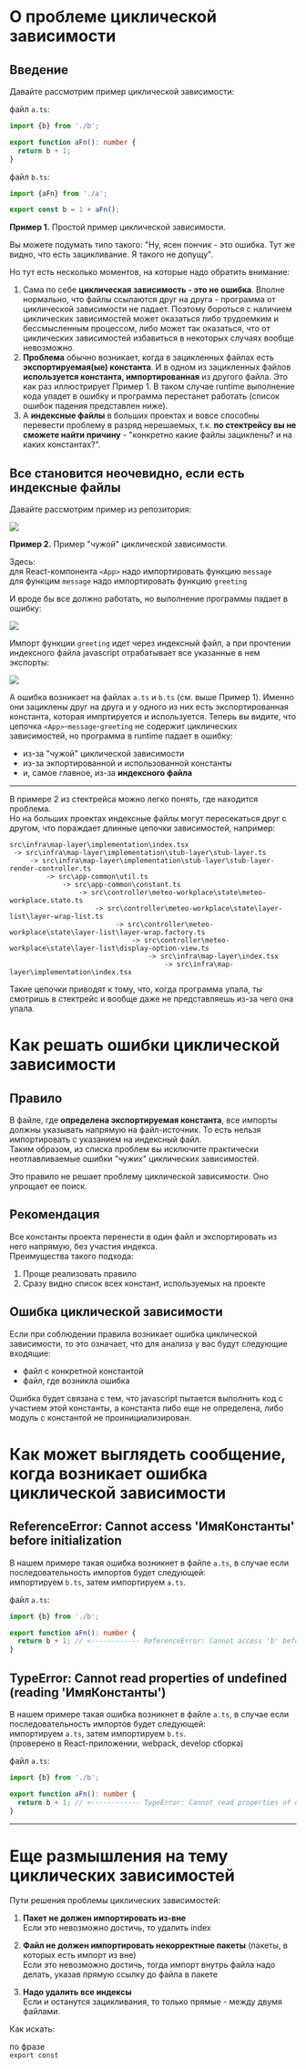 # О проблеме циклической зависимости

## Введение

Давайте рассмотрим пример циклической зависимости:

файл `a.ts`:

```typescript
import {b} from './b';

export function aFn(): number {
  return b + 1;
}
```

файл `b.ts`:

```typescript
import {aFn} from './a';

export const b = 1 + aFn();
```

**Пример 1.** Простой пример циклической зависимости.

Вы можете подумать типо такого: "Ну, ясен пончик - это ошибка. Тут же видно, что есть зацикливание. Я такого не допущу".

Но тут есть несколько моментов, на которые надо обратить внимание:

1. Сама по себе **циклическая зависимость - это не ошибка**. Вполне нормально, что файлы ссылаются друг на друга - программа от циклической зависимости не падает. Поэтому бороться с наличием циклических зависимостей может оказаться либо трудоемким и бессмысленным процессом, либо может так оказаться, что от циклических зависимостей избавиться в некоторых случаях вообще невозможно.
2. **Проблема** обычно возникает, когда в зацикленных файлах есть **экспортируемая(ые) константа**. И в одном из зацикленных файлов **используется константа, импортированная** из другого файла. Это как раз иллюстрирует Пример 1. В таком случае runtime выполнение кода упадет в ошибку и программа перестанет работать (список ошибок падения представлен ниже).
3. А **индексные файлы** в больших проектах и вовсе способны перевести проблему в разряд нерешаемых, т.к. **по стектрейсу вы не сможете найти причину** - "конкретно какие файлы зациклены? и на каких константах?".

## Все становится неочевидно, если есть индексные файлы

Давайте рассмотрим пример из репозитория:

![](./src/doc/img/App-message-greeting_example.png)

**Пример 2.** Пример "чужой" циклической зависимости.

Здесь:  
для React-компонента `<App>` надо импортировать функцию `message`  
для функцим `message` надо импортировать функцию `greeting`

И вроде бы все должно работать, но выполнение программы падает в ошибку:

![](./src/doc/img/App_error.png)

Импорт функции `greeting` идет через индексный файл, а при прочтении индексного файла javascript отрабатывает все указанные в нем экспорты:

![](./src/doc/img/proj_greeting_index.png)

А ошибка возникает на файлах `a.ts` и `b.ts` (см. выше Пример 1). Именно они зациклены друг на друга и у одного из них есть экспортированная константа, которая импртируется и используется.
Теперь вы видите, что цепочка `<App>`-`message`-`greeting` не содержит циклических зависимостей, но программа в runtime падает в ошибку:

- из-за "чужой" циклической зависимости
- из-за экпортированной и использованной константы
- и, самое главное, из-за **индексного файла**

---
В примере 2 из стектрейса можно легко понять, где находится проблема.  
Но на больших проектах индексные файлы могут пересекаться друг с другом, что пораждает длинные цепочки зависимостей, например:

```
src\infra\map-layer\implementation\index.tsx 
 -> src\infra\map-layer\implementation\stub-layer\stub-layer.ts 
     -> src\infra\map-layer\implementation\stub-layer\stub-layer-render-controller.ts 
         -> src\app-common\util.ts 
             -> src\app-common\constant.ts 
                 -> src\controller\meteo-workplace\state\meteo-workplace.state.ts 
                     -> src\controller\meteo-workplace\state\layer-list\layer-wrap-list.ts 
                          -> src\controller\meteo-workplace\state\layer-list\layer-wrap.factory.ts 
                              -> src\controller\meteo-workplace\state\layer-list\display-option-view.ts 
                                  -> src\infra\map-layer\index.tsx 
                                      -> src\infra\map-layer\implementation\index.tsx
```

Такие цепочки приводят к тому, что, когда программа упала, ты смотришь в стектрейс и вообще даже не представляешь из-за чего она упала.

# Как решать ошибки циклической зависимости

## Правило

В файле, где **определена экспортируемая константа**, все импорты должны указывать напрямую на файл-источник. То есть нельзя импортировать с указанием на индексный файл.  
Таким образом, из списка проблем вы исключите практически неотлавливаемые ошибки "чужих" циклических зависимостей.

Это правило не решает проблему циклической зависимости. Оно упрощает ее поиск.

## Рекомендация

Все константы проекта перенести в один файл и экспортировать из него напрямую, без участия индекса.  
Преимущества такого подхода:

1. Проще реализовать правило
2. Сразу видно список всех констант, используемых на проекте

## Ошибка циклической зависимости

Если при соблюдении правила возникает ошибка циклической зависимости, то это означает, что для анализа у вас будут следующие входящие:

- файл с конкретной константой
- файл, где возникла ошибка

Ошибка будет связана с тем, что javascript пытается выполнить код с участием этой константы, а константа либо еще не определена, либо модуль с константой не проинициализирован.

# Как может выглядеть сообщение, когда возникает ошибка циклической зависимости

## ReferenceError: Cannot access 'ИмяКонстанты' before initialization

В нашем примере такая ошибка возникнет в файле `a.ts`, в случае если последовательность импортов будет следующей:  
импортируем `b.ts`, затем импортируем `a.ts`.

файл `a.ts`:

```typescript
import {b} from './b';

export function aFn(): number {
  return b + 1; // <------------ ReferenceError: Cannot access 'b' before initialization
}
```

## TypeError: Cannot read properties of undefined (reading 'ИмяКонстанты')

В нашем примере такая ошибка возникнет в файле `a.ts`, в случае если последовательность импортов будет следующей:  
импортируем `a.ts`, затем импортируем `b.ts`.  
(проверено в React-приложении, webpack, develop сборка)

файл `a.ts`:

```typescript
import {b} from './b';

export function aFn(): number {
  return b + 1; // <------------ TypeError: Cannot read properties of undefined (reading 'b')
}
```

---

# Еще размышления на тему циклических зависимостей

Пути решения проблемы циклических зависимостей:

1) **Пакет не должен импортировать из-вне**  
   Если это невозможно достичь, то удалить index

2) **Файл не должен импортировать некорректные пакеты** (пакеты, в которых есть импорт из вне)  
   Если это невозможно достичь, тогда импорт внутрь файла надо делать, указав прямую ссылку до файла в пакете

3) **Надо удалить все индексы**  
   Если и останутся зацикливания, то только прямые - между двумя файлами.

Как искать:

по фразе  
`export const`  
  






